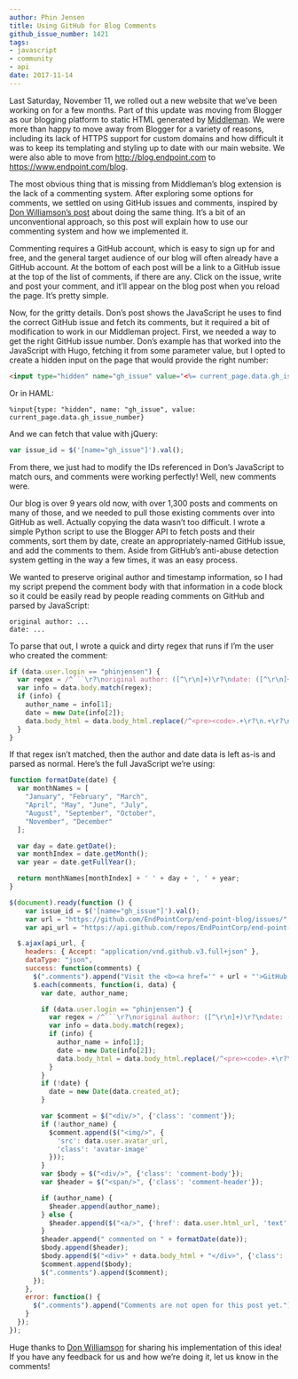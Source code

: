 ```yaml
---
author: Phin Jensen
title: Using GitHub for Blog Comments
github_issue_number: 1421
tags:
- javascript
- community
- api
date: 2017-11-14
---
```


Last Saturday, November 11, we rolled out a new website that we’ve been working on for a few months. Part of this update was moving from Blogger as our blogging platform to static HTML generated by [Middleman](https://middlemanapp.com). We were more than happy to move away from Blogger for a variety of reasons, including its lack of HTTPS support for custom domains and how difficult it was to keep its templating and styling up to date with our main website. We were also able to move from http://blog.endpoint.com to https://www.endpoint.com/blog.

The most obvious thing that is missing from Middleman’s blog extension is the lack of a commenting system. After exploring some options for comments, we settled on using GitHub issues and comments, inspired by [Don Williamson’s post](http://donw.io/post/github-comments/) about doing the same thing. It’s a bit of an unconventional approach, so this post will explain how to use our commenting system and how we implemented it.

Commenting requires a GitHub account, which is easy to sign up for and free, and the general target audience of our blog will often already have a GitHub account. At the bottom of each post will be a link to a GitHub issue at the top of the list of comments, if there are any. Click on the issue, write and post your comment, and it’ll appear on the blog post when you reload the page. It’s pretty simple.

Now, for the gritty details. Don’s post shows the JavaScript he uses to find the correct GitHub issue and fetch its comments, but it required a bit of modification to work in our Middleman project. First, we needed a way to get the right GitHub issue number. Don’s example has that worked into the JavaScript with Hugo, fetching it from some parameter value, but I opted to create a hidden input on the page that would provide the right number:

```html
<input type="hidden" name="gh_issue" value="<%= current_page.data.gh_issue_number =>">
```

Or in HAML:

```plain
%input{type: "hidden", name: "gh_issue", value: current_page.data.gh_issue_number}
```

And we can fetch that value with jQuery:

```javascript
var issue_id = $('[name="gh_issue"]').val();
```

From there, we just had to modify the IDs referenced in Don’s JavaScript to match ours, and comments were working perfectly! Well, new comments were.

Our blog is over 9 years old now, with over 1,300 posts and comments on many of those, and we needed to pull those existing comments over into GitHub as well. Actually copying the data wasn’t too difficult. I wrote a simple Python script to use the Blogger API to fetch posts and their comments, sort them by date, create an appropriately-named GitHub issue, and add the comments to them. Aside from GitHub’s anti-abuse detection system getting in the way a few times, it was an easy process.

We wanted to preserve original author and timestamp information, so I had my script prepend the comment body with that information in a code block so it could be easily read by people reading comments on GitHub and parsed by JavaScript:

```plain
original author: ...
date: ...
```

To parse that out, I wrote a quick and dirty regex that runs if I’m the user who created the comment:

```javascript
if (data.user.login == "phinjensen") {
  var regex = /^```\r?\noriginal author: ([^\r\n]+)\r?\ndate: ([^\r\n]+)\r?\n```/;
  var info = data.body.match(regex);
  if (info) {
    author_name = info[1];
    date = new Date(info[2]);
    data.body_html = data.body_html.replace(/^<pre><code>.+\r?\n.+\r?\n<\/code><\/pre>/, '');
  }
}
```

If that regex isn’t matched, then the author and date data is left as-is and parsed as normal. Here’s the full JavaScript we’re using:

```javascript
function formatDate(date) {
  var monthNames = [
    "January", "February", "March",
    "April", "May", "June", "July",
    "August", "September", "October",
    "November", "December"
  ];

  var day = date.getDate();
  var monthIndex = date.getMonth();
  var year = date.getFullYear();

  return monthNames[monthIndex] + ' ' + day + ', ' + year;
}

$(document).ready(function () {
	var issue_id = $('[name="gh_issue"]').val();
	var url = "https://github.com/EndPointCorp/end-point-blog/issues/" + issue_id
	var api_url = "https://api.github.com/repos/EndPointCorp/end-point-blog/issues/" + issue_id + "/comments"

  $.ajax(api_url, {
    headers: { Accept: "application/vnd.github.v3.full+json" },
    dataType: "json",
    success: function(comments) {
      $(".comments").append("Visit the <b><a href='" + url + "'>GitHub Issue</a></b> to comment on this post.");
      $.each(comments, function(i, data) {
        var date, author_name;

        if (data.user.login == "phinjensen") {
          var regex = /^```\r?\noriginal author: ([^\r\n]+)\r?\ndate: ([^\r\n]+)\r?\n```/;
          var info = data.body.match(regex);
          if (info) {
            author_name = info[1];
            date = new Date(info[2]);
            data.body_html = data.body_html.replace(/^<pre><code>.+\r?\n.+\r?\n<\/code><\/pre>/, '');
          }
        }
        if (!date) {
          date = new Date(data.created_at);
        }

        var $comment = $("<div/>", {'class': 'comment'});
        if (!author_name) {
          $comment.append($("<img/>", {
            'src': data.user.avatar_url,
            'class': 'avatar-image'
          }));
        }
        var $body = $("<div/>", {'class': 'comment-body'});
        var $header = $("<span/>", {'class': 'comment-header'});

        if (author_name) {
          $header.append(author_name);
        } else {
          $header.append($("<a/>", {'href': data.user.html_url, 'text': data.user.login}));
        }
        $header.append(" commented on " + formatDate(date));
        $body.append($header);
        $body.append($("<div>" + data.body_html + "</div>", {'class': 'comment-body',}));
        $comment.append($body);
        $(".comments").append($comment);
      });
    },
    error: function() {
      $(".comments").append("Comments are not open for this post yet.");
    }
  });
});
```

Huge thanks to [Don Williamson](http://donw.io/) for sharing his implementation of this idea! If you have any feedback for us and how we’re doing it, let us know in the comments!
